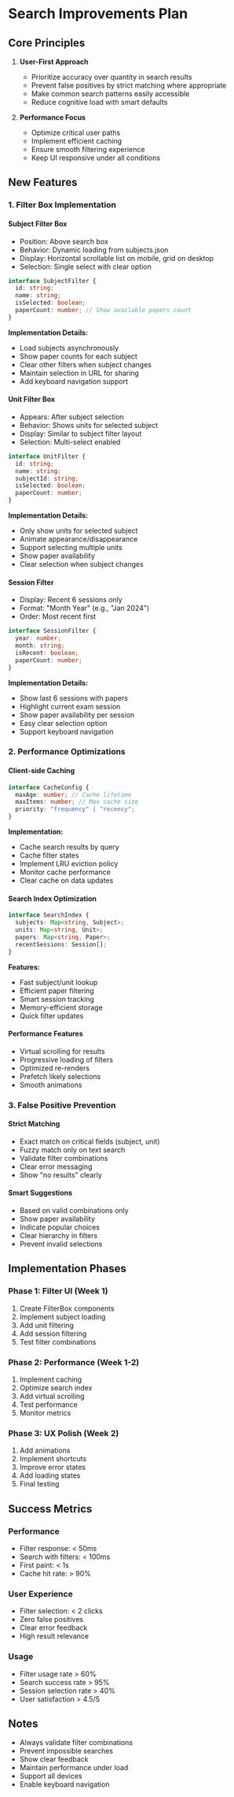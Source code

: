 # Search Improvements Plan

## Core Principles

1. **User-First Approach**

   - Prioritize accuracy over quantity in search results
   - Prevent false positives by strict matching where appropriate
   - Make common search patterns easily accessible
   - Reduce cognitive load with smart defaults

2. **Performance Focus**
   - Optimize critical user paths
   - Implement efficient caching
   - Ensure smooth filtering experience
   - Keep UI responsive under all conditions

## New Features

### 1. Filter Box Implementation

#### Subject Filter Box

- Position: Above search box
- Behavior: Dynamic loading from subjects.json
- Display: Horizontal scrollable list on mobile, grid on desktop
- Selection: Single select with clear option

```typescript
interface SubjectFilter {
  id: string;
  name: string;
  isSelected: boolean;
  paperCount: number; // Show available papers count
}
```

**Implementation Details:**

- Load subjects asynchronously
- Show paper counts for each subject
- Clear other filters when subject changes
- Maintain selection in URL for sharing
- Add keyboard navigation support

#### Unit Filter Box

- Appears: After subject selection
- Behavior: Shows units for selected subject
- Display: Similar to subject filter layout
- Selection: Multi-select enabled

```typescript
interface UnitFilter {
  id: string;
  name: string;
  subjectId: string;
  isSelected: boolean;
  paperCount: number;
}
```

**Implementation Details:**

- Only show units for selected subject
- Animate appearance/disappearance
- Support selecting multiple units
- Show paper availability
- Clear selection when subject changes

#### Session Filter

- Display: Recent 6 sessions only
- Format: "Month Year" (e.g., "Jan 2024")
- Order: Most recent first

```typescript
interface SessionFilter {
  year: number;
  month: string;
  isRecent: boolean;
  paperCount: number;
}
```

**Implementation Details:**

- Show last 6 sessions with papers
- Highlight current exam session
- Show paper availability per session
- Easy clear selection option
- Support keyboard navigation

### 2. Performance Optimizations

#### Client-side Caching

```typescript
interface CacheConfig {
  maxAge: number; // Cache lifetime
  maxItems: number; // Max cache size
  priority: "frequency" | "recency";
}
```

**Implementation:**

- Cache search results by query
- Cache filter states
- Implement LRU eviction policy
- Monitor cache performance
- Clear cache on data updates

#### Search Index Optimization

```typescript
interface SearchIndex {
  subjects: Map<string, Subject>;
  units: Map<string, Unit>;
  papers: Map<string, Paper>;
  recentSessions: Session[];
}
```

**Features:**

- Fast subject/unit lookup
- Efficient paper filtering
- Smart session tracking
- Memory-efficient storage
- Quick filter updates

#### Performance Features

- Virtual scrolling for results
- Progressive loading of filters
- Optimized re-renders
- Prefetch likely selections
- Smooth animations

### 3. False Positive Prevention

#### Strict Matching

- Exact match on critical fields (subject, unit)
- Fuzzy match only on text search
- Validate filter combinations
- Clear error messaging
- Show "no results" clearly

#### Smart Suggestions

- Based on valid combinations only
- Show paper availability
- Indicate popular choices
- Clear hierarchy in filters
- Prevent invalid selections

## Implementation Phases

### Phase 1: Filter UI (Week 1)

1. Create FilterBox components
2. Implement subject loading
3. Add unit filtering
4. Add session filtering
5. Test filter combinations

### Phase 2: Performance (Week 1-2)

1. Implement caching
2. Optimize search index
3. Add virtual scrolling
4. Test performance
5. Monitor metrics

### Phase 3: UX Polish (Week 2)

1. Add animations
2. Implement shortcuts
3. Improve error states
4. Add loading states
5. Final testing

## Success Metrics

### Performance

- Filter response: < 50ms
- Search with filters: < 100ms
- First paint: < 1s
- Cache hit rate: > 90%

### User Experience

- Filter selection: < 2 clicks
- Zero false positives
- Clear error feedback
- High result relevance

### Usage

- Filter usage rate > 60%
- Search success rate > 95%
- Session selection rate > 40%
- User satisfaction > 4.5/5

## Notes

- Always validate filter combinations
- Prevent impossible searches
- Show clear feedback
- Maintain performance under load
- Support all devices
- Enable keyboard navigation
